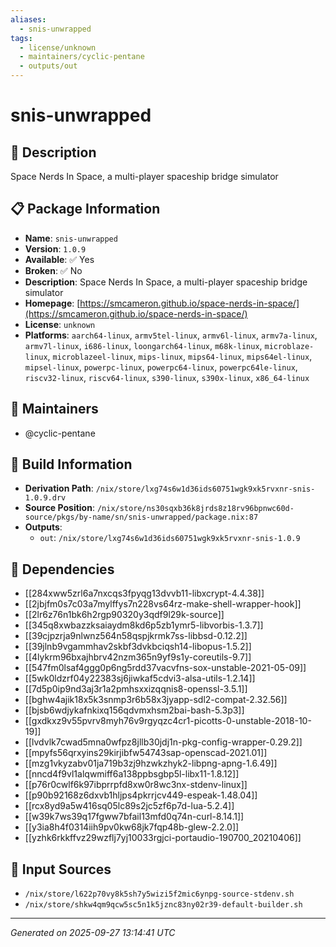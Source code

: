 ```yaml
---
aliases:
  - snis-unwrapped
tags:
  - license/unknown
  - maintainers/cyclic-pentane
  - outputs/out
---
```


# snis-unwrapped

## 📝 Description

Space Nerds In Space, a multi-player spaceship bridge simulator

## 📋 Package Information

- **Name**: `snis-unwrapped`
- **Version**: `1.0.9`
- **Available**: ✅ Yes
- **Broken**: ✅ No
- **Description**: Space Nerds In Space, a multi-player spaceship bridge simulator
- **Homepage**: [https://smcameron.github.io/space-nerds-in-space/](https://smcameron.github.io/space-nerds-in-space/)
- **License**: `unknown`
- **Platforms**: `aarch64-linux`, `armv5tel-linux`, `armv6l-linux`, `armv7a-linux`, `armv7l-linux`, `i686-linux`, `loongarch64-linux`, `m68k-linux`, `microblaze-linux`, `microblazeel-linux`, `mips-linux`, `mips64-linux`, `mips64el-linux`, `mipsel-linux`, `powerpc-linux`, `powerpc64-linux`, `powerpc64le-linux`, `riscv32-linux`, `riscv64-linux`, `s390-linux`, `s390x-linux`, `x86_64-linux`
## 👥 Maintainers

- @cyclic-pentane


## 🔧 Build Information

- **Derivation Path**: `/nix/store/lxg74s6w1d36ids60751wgk9xk5rvxnr-snis-1.0.9.drv`
- **Source Position**: `/nix/store/ns30sqxb36k8jrds8z18rv96bpnwc60d-source/pkgs/by-name/sn/snis-unwrapped/package.nix:87`
- **Outputs**:
  - `out`:  `/nix/store/lxg74s6w1d36ids60751wgk9xk5rvxnr-snis-1.0.9`

## 🔗 Dependencies

- [[284xww5zrl6a7nxcqs3fpyqg13dvvb11-libxcrypt-4.4.38]]
- [[2jbjfm0s7c03a7mylffys7n228vs64rz-make-shell-wrapper-hook]]
- [[2lr6z76n1bk6h2rgp90320y3qdf9l29k-source]]
- [[345q8xwbazzksaiaydm8kd6p5zb1ymr5-libvorbis-1.3.7]]
- [[39cjpzrja9nlwnz564n58qspjkrmk7ss-libbsd-0.12.2]]
- [[39jlnb9vgammhav2skbf3dvkbciqsh14-libopus-1.5.2]]
- [[4lykrm96bxajhbrv42nzm365n9yf9s1y-coreutils-9.7]]
- [[547fm0lsaf4ggg0p6ng5rdd37vacvfns-sox-unstable-2021-05-09]]
- [[5wk0ldzrf04y22383sj6jiwkaf5cdvi3-alsa-utils-1.2.14]]
- [[7d5p0ip9nd3aj3r1a2pmhsxxizqqnis8-openssl-3.5.1]]
- [[bghw4ajik18x5k3snmp3r6b58x3jyapp-sdl2-compat-2.32.56]]
- [[bjsb6wdjykafnkixq156qdvmxhsm2bai-bash-5.3p3]]
- [[gxdkxz9v55pvrv8myh76v9rgyqzc4cr1-picotts-0-unstable-2018-10-19]]
- [[lvdvlk7cwad5mna0wfpz8jllb30jdj1n-pkg-config-wrapper-0.29.2]]
- [[mpyfs56qrxyins29kirjibfw54743sap-openscad-2021.01]]
- [[mzg1vkyzabv01ja719b3zj9hzwkzhyk2-libpng-apng-1.6.49]]
- [[nncd4f9vl1alqwmiff6a138ppbsgbp5l-libx11-1.8.12]]
- [[p76r0cwlf6k97ibprrpfd8xw0r8wc3nx-stdenv-linux]]
- [[p90b92168z6dxvb1hljps4pkrrjcv449-espeak-1.48.04]]
- [[rcx8yd9a5w416sq05lc89s2jc5zf6p7d-lua-5.2.4]]
- [[w39k7ws39q17fgww7bfail13mfd0q74n-curl-8.14.1]]
- [[y3ia8h4f0314iih9pv0kw68jk7fqp48b-glew-2.2.0]]
- [[yzhk6rkkffvz29wzflj7yj10033rgjci-portaudio-190700_20210406]]

## 📁 Input Sources

- `/nix/store/l622p70vy8k5sh7y5wizi5f2mic6ynpg-source-stdenv.sh`
- `/nix/store/shkw4qm9qcw5sc5n1k5jznc83ny02r39-default-builder.sh`

---
*Generated on 2025-09-27 13:14:41 UTC*
